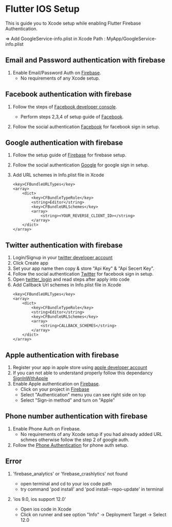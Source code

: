 # Flutter IOS Setup

This is guide you to Xcode setup while enabling Flutter Firebase Authentication.

=> Add GoogleService-info.plist in Xcode 
  Path : MyApp/GoogleService-info.plist

## Email and Password authentication with firebase

1. Enable Email/Password Auth on [Firebase](https://console.firebase.google.com/). 
    - No requirements of any Xcode setup.

## Facebook authentication with firebase

1. Follow the steps of [Facebook developer console](https://developers.facebook.com/apps/).
    - Perform steps 2,3,4 of setup guide of [Facebook](https://developers.facebook.com/apps/).
    
2. Follow the social authentication [Facebook](https://firebase.flutter.dev/docs/auth/social#facebook) for facebook sign in setup. 

## Google authentication with firebase

1. Follow the setup guide of [Firebase](https://console.firebase.google.com/) for firebase setup.

2. Follow the social authentication [Google](https://firebase.flutter.dev/docs/auth/social#google) for google sign in setup.

3. Add URL schemes in Info.plist file in Xcode
    ```
    <key>CFBundleURLTypes</key>
	<array>
		<dict>
			<key>CFBundleTypeRole</key>
			<string>Editor</string>
			<key>CFBundleURLSchemes</key>
			<array>
				<string><YOUR_REVERSE_CLIENT_ID></string>
			</array>
		</dict>
	</array>

## Twitter authentication with firebase

1. Login/Signup in your [twitter developer account]("https://developer.twitter.com/en/apps")
2. Click Create app
3. Set your app name then copy & store "Api Key" & "Api Secert Key".
4. Follow the social authentication [Twitter](https://firebase.flutter.dev/docs/auth/social#facebook) for facebook sign in setup.    
5. Open [twitter_login]("https://pub.dev/packages/twitter_login") and read steps after apply into code
6. Add Callback Url schemes in Info.plist file in Xcode
    ```
    <key>CFBundleURLTypes</key>
	<array>
		<dict>
			<key>CFBundleTypeRole</key>
			<string>Editor</string>
			<key>CFBundleURLSchemes</key>
			<array>
				<string>CALLBACK_SCHEMES</string>
			</array>
		</dict>
	</array>

## Apple authentication with firebase

  1. Register your app in apple store using [apple developer account]("https://developer.apple.com/")
  2. If you can not able to understand properly follow this dependancy [SignInWithApple]("https://pub.dev/packages/sign_in_with_apple")
  3. Enable Apple authentication on [Firebase](https://console.firebase.google.com/).
     * Click on your project in [Firebase](https://console.firebase.google.com/) 
     * Select "Authentication" menu you can see right side on top 
     * Select "Sign-in method" and turn on "Apple"

## Phone number authentication with firebase
   1. Enable Phone Auth on Firebase.
      * No requirements of any Xcode setup if you had already added URL schmes otherwise follow the step 2 of google auth.
   2. Follow the [Phone Authentication](https://firebase.flutter.dev/docs/auth/phone) for phone auth setup.

## Error 

1. 'firebase_analytics' or 'firebase_crashlytics' not found 
    - open terminal and cd to your ios code path  
    - try command 'pod install' and 'pod install--repo-update' in terminal 

2. 'ios 9.0, ios support 12.0'
    - Open ios code in Xcode 
    - Click on runner and see option "Info" -> Deployment Target -> Select 12.0 